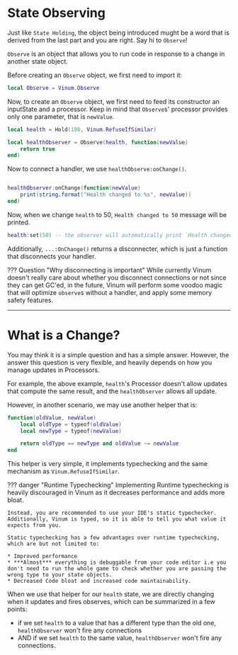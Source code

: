 # State Observing

Just like `State Holding`, the object being introduced mught be a word that is derived from the last part and you are right. Say hi to `Observe`!

`Observe` is an object that allows you to run code in response to a change in another state object.

Before creating an `Observe` object, we first need to import it:

```lua
local Observe = Vinum.Observe
```
Now, to create an `Observe` object, we first need to feed its constructor an inputState and a processor. Keep in mind that `Observe`s' processor provides only one parameter, that is `newValue`.
```Lua
local health = Hold(100, Vinum.RefuseIfSimilar)

local healthObserver = Observe(health, function(newValue)
    return true
end)
```

Now to connect a handler, we use `healthObserve:onChange()`.
```lua

healthObserver:onChange(function(newValue)
    print(string.format("Health changed to %s", newValue))
end)
```

Now, when we change `health` to 50, `Health changed to 50` message will be printed.

```lua
health:set(50) -- the observer will automatically print `Health changed to 50`
```

Additionally, `...:OnChange()` returns a disconnecter, which is just a function that disconnects your handler.

??? Question "Why disconnecting is important"
    While currently Vinum doesn't really care about whether you disconnect connections or not since they can get GC'ed, in the future, Vinum will perform some voodoo magic that will optimize `observe`s without a handler, and apply some memory safety features.
_______

# What is a Change?

You may think it is a simple question and has a simple answer. However, the answer this question is very flexible, and heavily depends on how you manage updates in Processors.

For example, the above example, `health`'s Processor doesn't allow updates that compute the same result, and the `healthObserver` allows all update.

However, in another scenario, we may use another helper that is:
```lua
function(oldValue, newValue)
    local oldType = typeof(oldValue)
    local newType = typeof(newValue)

    return oldType == newType and oldValue ~= newValue
end
```

This helper is very simple, it implements typechecking and the same mechanism as `Vinum.RefuseIfSimilar`.

??? danger "Runtime Typechecking"
    Implementing Runtime typechecking is heavily discouraged in Vinum as it decreases performance and adds more bloat. 

    Instead, you are recommended to use your IDE's static typechecker. Additionally, Vinum is typed, so it is able to tell you what value it expects from you.

    Static typechecking has a few advantages over runtime typechecking, which are but not limited to:

    * Improved performance
    * ***Almost*** everything is debuggable from your code editor i.e you don't need to run the whole game to check whether you are passing the wrong type to your state objects.
    * Decreased Code bloat and increased code maintainability.

When we use that helper for our `health` state, we are directly changing when it updates and fires observes, which can be summarized in a few points:

* if we set `health` to a value that has a different type than the old one, `healthObserver` won't fire any connections
* AND if we set `health` to the same value, `healthObserver` won't fire any connections.